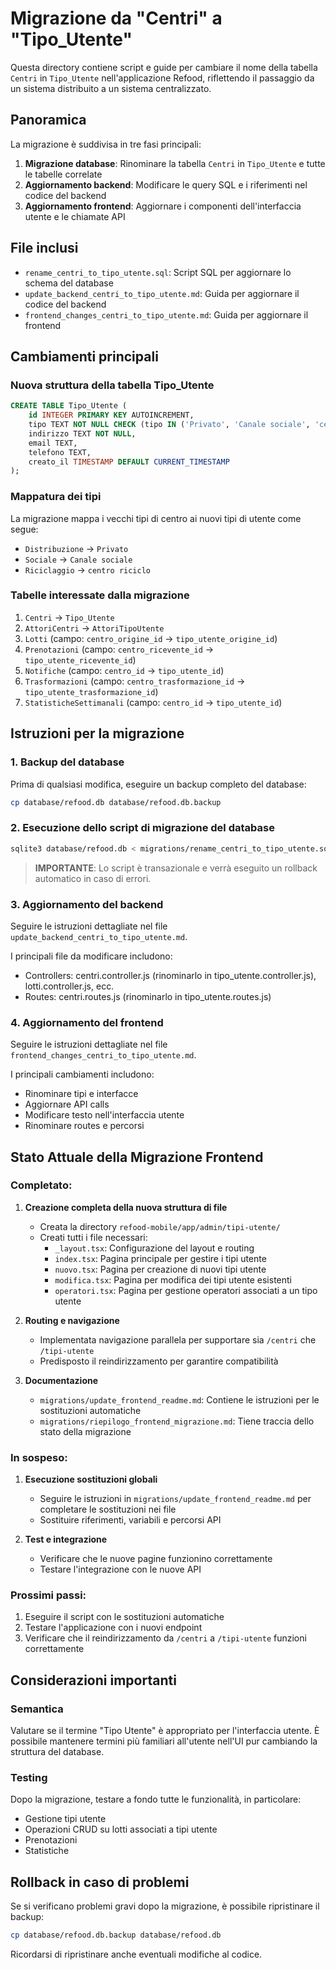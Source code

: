 # Migrazione da "Centri" a "Tipo_Utente"

Questa directory contiene script e guide per cambiare il nome della tabella `Centri` in `Tipo_Utente` nell'applicazione Refood, riflettendo il passaggio da un sistema distribuito a un sistema centralizzato.

## Panoramica

La migrazione è suddivisa in tre fasi principali:

1. **Migrazione database**: Rinominare la tabella `Centri` in `Tipo_Utente` e tutte le tabelle correlate
2. **Aggiornamento backend**: Modificare le query SQL e i riferimenti nel codice del backend
3. **Aggiornamento frontend**: Aggiornare i componenti dell'interfaccia utente e le chiamate API

## File inclusi

- `rename_centri_to_tipo_utente.sql`: Script SQL per aggiornare lo schema del database
- `update_backend_centri_to_tipo_utente.md`: Guida per aggiornare il codice del backend
- `frontend_changes_centri_to_tipo_utente.md`: Guida per aggiornare il frontend

## Cambiamenti principali

### Nuova struttura della tabella Tipo_Utente

```sql
CREATE TABLE Tipo_Utente (
    id INTEGER PRIMARY KEY AUTOINCREMENT,
    tipo TEXT NOT NULL CHECK (tipo IN ('Privato', 'Canale sociale', 'centro riciclo')),
    indirizzo TEXT NOT NULL,
    email TEXT,
    telefono TEXT,
    creato_il TIMESTAMP DEFAULT CURRENT_TIMESTAMP
);
```

### Mappatura dei tipi

La migrazione mappa i vecchi tipi di centro ai nuovi tipi di utente come segue:
- `Distribuzione` → `Privato`
- `Sociale` → `Canale sociale`
- `Riciclaggio` → `centro riciclo`

### Tabelle interessate dalla migrazione

1. `Centri` → `Tipo_Utente`
2. `AttoriCentri` → `AttoriTipoUtente`
3. `Lotti` (campo: `centro_origine_id` → `tipo_utente_origine_id`)
4. `Prenotazioni` (campo: `centro_ricevente_id` → `tipo_utente_ricevente_id`)
5. `Notifiche` (campo: `centro_id` → `tipo_utente_id`)
6. `Trasformazioni` (campo: `centro_trasformazione_id` → `tipo_utente_trasformazione_id`)
7. `StatisticheSettimanali` (campo: `centro_id` → `tipo_utente_id`)

## Istruzioni per la migrazione

### 1. Backup del database

Prima di qualsiasi modifica, eseguire un backup completo del database:

```bash
cp database/refood.db database/refood.db.backup
```

### 2. Esecuzione dello script di migrazione del database

```bash
sqlite3 database/refood.db < migrations/rename_centri_to_tipo_utente.sql
```

> **IMPORTANTE**: Lo script è transazionale e verrà eseguito un rollback automatico in caso di errori.

### 3. Aggiornamento del backend

Seguire le istruzioni dettagliate nel file `update_backend_centri_to_tipo_utente.md`.

I principali file da modificare includono:
- Controllers: centri.controller.js (rinominarlo in tipo_utente.controller.js), lotti.controller.js, ecc.
- Routes: centri.routes.js (rinominarlo in tipo_utente.routes.js)

### 4. Aggiornamento del frontend

Seguire le istruzioni dettagliate nel file `frontend_changes_centri_to_tipo_utente.md`.

I principali cambiamenti includono:
- Rinominare tipi e interfacce
- Aggiornare API calls
- Modificare testo nell'interfaccia utente
- Rinominare routes e percorsi

## Stato Attuale della Migrazione Frontend

### Completato:
1. **Creazione completa della nuova struttura di file**
   - Creata la directory `refood-mobile/app/admin/tipi-utente/`
   - Creati tutti i file necessari:
     - `_layout.tsx`: Configurazione del layout e routing
     - `index.tsx`: Pagina principale per gestire i tipi utente
     - `nuovo.tsx`: Pagina per creazione di nuovi tipi utente
     - `modifica.tsx`: Pagina per modifica dei tipi utente esistenti
     - `operatori.tsx`: Pagina per gestione operatori associati a un tipo utente

2. **Routing e navigazione**
   - Implementata navigazione parallela per supportare sia `/centri` che `/tipi-utente`
   - Predisposto il reindirizzamento per garantire compatibilità

3. **Documentazione**
   - `migrations/update_frontend_readme.md`: Contiene le istruzioni per le sostituzioni automatiche
   - `migrations/riepilogo_frontend_migrazione.md`: Tiene traccia dello stato della migrazione

### In sospeso:
1. **Esecuzione sostituzioni globali**
   - Seguire le istruzioni in `migrations/update_frontend_readme.md` per completare le sostituzioni nei file
   - Sostituire riferimenti, variabili e percorsi API

2. **Test e integrazione**
   - Verificare che le nuove pagine funzionino correttamente
   - Testare l'integrazione con le nuove API

### Prossimi passi:
1. Eseguire il script con le sostituzioni automatiche
2. Testare l'applicazione con i nuovi endpoint
3. Verificare che il reindirizzamento da `/centri` a `/tipi-utente` funzioni correttamente

## Considerazioni importanti

### Semantica

Valutare se il termine "Tipo Utente" è appropriato per l'interfaccia utente. È possibile mantenere termini più familiari all'utente nell'UI pur cambiando la struttura del database.

### Testing

Dopo la migrazione, testare a fondo tutte le funzionalità, in particolare:
- Gestione tipi utente
- Operazioni CRUD su lotti associati a tipi utente
- Prenotazioni
- Statistiche

## Rollback in caso di problemi

Se si verificano problemi gravi dopo la migrazione, è possibile ripristinare il backup:

```bash
cp database/refood.db.backup database/refood.db
```

Ricordarsi di ripristinare anche eventuali modifiche al codice. 